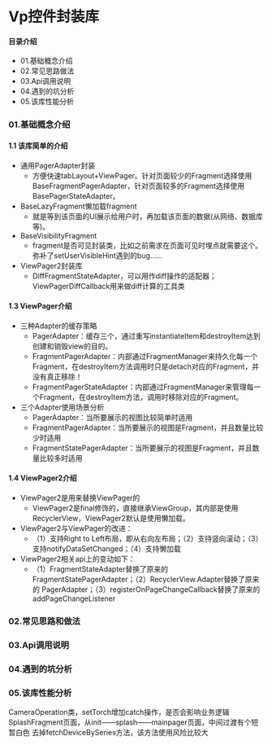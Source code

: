 # Vp控件封装库
#### 目录介绍
- 01.基础概念介绍
- 02.常见思路做法
- 03.Api调用说明
- 04.遇到的坑分析
- 05.该库性能分析



### 01.基础概念介绍
#### 1.1 该库简单的介绍
- 通用PagerAdapter封装
    - 方便快速tabLayout+ViewPager。针对页面较少的Fragment选择使用BaseFragmentPagerAdapter，针对页面较多的Fragment选择使用BasePagerStateAdapter。
- BaseLazyFragment懒加载fragment
    - 就是等到该页面的UI展示给用户时，再加载该页面的数据(从网络、数据库等)。
- BaseVisibilityFragment
    - fragment是否可见封装类，比如之前需求在页面可见时埋点就需要这个。弥补了setUserVisibleHint遇到的bug……
- ViewPager2封装库
    - DiffFragmentStateAdapter，可以用作diff操作的适配器；ViewPagerDiffCallback用来做diff计算的工具类


#### 1.3 ViewPager介绍
- 三种Adapter的缓存策略
    - PagerAdapter：缓存三个，通过重写instantiateItem和destroyItem达到创建和销毁view的目的。
    - FragmentPagerAdapter：内部通过FragmentManager来持久化每一个Fragment，在destroyItem方法调用时只是detach对应的Fragment，并没有真正移除！
    - FragmentPagerStateAdapter：内部通过FragmentManager来管理每一个Fragment，在destroyItem方法，调用时移除对应的Fragment。
- 三个Adapter使用场景分析
    - PagerAdapter：当所要展示的视图比较简单时适用
    - FragmentPagerAdapter：当所要展示的视图是Fragment，并且数量比较少时适用
    - FragmentStatePagerAdapter：当所要展示的视图是Fragment，并且数量比较多时适用


#### 1.4 ViewPager2介绍
- ViewPager2是用来替换ViewPager的
    - ViewPager2是final修饰的，直接继承ViewGroup，其内部是使用RecyclerView，ViewPager2默认是使用懒加载。
- ViewPager2与ViewPager的改进：
    - （1）支持Right to Left布局，即从右向左布局；（2）支持竖向滚动；（3）支持notifyDataSetChanged；（4）支持懒加载
- ViewPager2相关api上的变动如下：
    - （1）FragmentStateAdapter替换了原来的 FragmentStatePagerAdapter；（2）RecyclerView.Adapter替换了原来的 PagerAdapter；（3）registerOnPageChangeCallback替换了原来的 addPageChangeListener



### 02.常见思路和做法



### 03.Api调用说明



### 04.遇到的坑分析



### 05.该库性能分析










CameraOperation类，setTorch增加catch操作，是否会影响业务逻辑
SplashFragment页面，从init——splash——mainpager页面，中间过渡有个短暂白色
去掉fetchDeviceBySeries方法，该方法使用风险比较大











